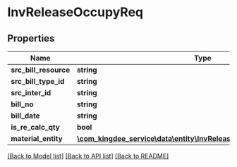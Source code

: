 # InvReleaseOccupyReq

## Properties
Name | Type | Description | Notes
------------ | ------------- | ------------- | -------------
**src_bill_resource** | **string** |  | [optional] 
**src_bill_type_id** | **string** |  | [optional] 
**src_inter_id** | **string** |  | [optional] 
**bill_no** | **string** |  | [optional] 
**bill_date** | **string** |  | [optional] 
**is_re_calc_qty** | **bool** |  | [optional] 
**material_entity** | [**\com_kingdee_service\data\entity\InvReleaseOccupyReqMaterialEntity[]**](InvReleaseOccupyReqMaterialEntity.md) |  | [optional] 

[[Back to Model list]](../README.md#documentation-for-models) [[Back to API list]](../README.md#documentation-for-api-endpoints) [[Back to README]](../README.md)


